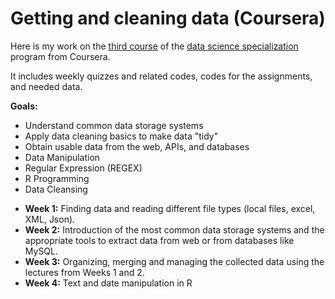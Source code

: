 Getting and cleaning data (Coursera)
======


Here is my work on the [third course](https://www.coursera.org/learn/r-programming) of the [data science specialization](https://www.coursera.org/specializations/jhu-data-science#courses) program from Coursera.

It includes weekly quizzes and related codes, codes for the assignments, and needed data.

**Goals:**
* Understand common data storage systems
* Apply data cleaning basics to make data "tidy"
* Obtain usable data from the web, APIs, and databases
* Data Manipulation
* Regular Expression (REGEX)
* R Programming
* Data Cleansing




- **Week 1:** Finding data and reading different file types (local files, excel, XML, Json).
- **Week 2:** Introduction of the most common data storage systems and the appropriate tools to extract data from web or from databases like MySQL.
- **Week 3:** Organizing, merging and managing the collected data using the lectures from Weeks 1 and 2.
- **Week 4:** Text and date manipulation in R




